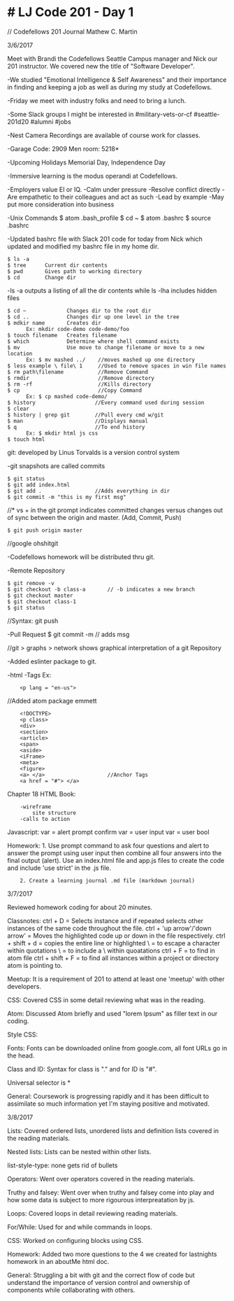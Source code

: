 
<h1># LJ Code 201 - Day 1</h1>
//
Codefellows 201 Journal
Mathew C. Martin

3/6/2017

Meet with Brandi the Codefellows Seattle Campus manager and Nick our 201 instructor. We covered new the title of "Software Developer".

-We studied "Emotional Intelligence & Self Awareness" and their importance in finding and keeping a job as well as during my study at Codefellows.

-Friday we meet with industry folks and need to bring a lunch.

-Some Slack groups I might be interested in #military-vets-or-cf  #seattle-201d20  #alumni  #jobs

-Nest Camera Recordings are available of course work for classes.

-Garage Code: 2909   Men room: 5218*

-Upcoming Holidays Memorial Day, Independence Day

-Immersive learning is the modus operandi at Codefellows.

-Employers value EI or IQ.
    -Calm under pressure
    -Resolve conflict directly
    -Are empathetic to their colleagues and act as such
    -Lead by example
    -May put more consideration into business

-Unix Commands
    $ atom .bash_profile
    $ cd ~
    $ atom .bashrc
    $ source .bashrc

-Updated bashrc file with Slack 201 code for today from Nick which updated and modified my bashrc file in my home dir.

    $ ls -a
    $ tree      Current dir contents
    $ pwd       Gives path to working directory
    $ cd        Change dir

-ls -a outputs a listing of all the dir contents while ls -lha includes hidden files

    $ cd ~             Changes dir to the root dir
    $ cd ..            Changes dir up one level in the tree
    $ mdkir name       Creates dir
          Ex: mkdir code-demo code-demo/foo
    $ touch filename   Creates filename
    $ which            Determine where shell command exists
    $ mv               Use move to change filename or move to a new location
          Ex: $ mv mashed ../    //moves mashed up one directory
    $ less example \ file\ 1     //Used to remove spaces in win file names
    $ rm path\filename           //Remove Command
    $ rmdir                      //Remove directory
    $ rm -rf                     //Kills directory
    $ cp                         //Copy Command
          Ex: $ cp mashed code-demo/
    $ history                   //Every command used during session
    $ clear
    $ history | grep git        //Pull every cmd w/git
    $ man                       //Displays manual
    $ q                         //To end history
          Ex: $ mkdir html js css
    $ touch html

git: developed by Linus Torvalds is a version control system

-git snapshots are called commits

    $ git status
    $ git add index.html
    $ git add .                 //Adds everything in dir
    $ git commit -m "this is my first msg"

//* vs + in the git prompt indicates committed changes versus changes out of sync between the origin and master. (Add, Commit, Push)

    $ git push origin master

//google ohshitgit

-Codefellows homework will be distributed thru git.

-Remote Repository

    $ git remove -v
    $ git checkout -b class-a       // -b indicates a new branch
    $ git checkout master
    $ git checkout class-1
    $ git status

//Syntax:  git push <origin> <repository>

-Pull Request
    $ git commit -m                 // adds msg

//git > graphs > network    shows graphical interpretation of a git Repository

-Added eslinter package to git.

-html
    -Tags <element>
        Ex: <p> </p>

        <p lang = "en-us">

//Added atom package emmett

        <!DOCTYPE>
        <p class>
        <div>
        <section>
        <article>
        <span>
        <aside>
        <iFrame>
        <meta>
        <figure>
        <a> </a>                    //Anchor Tags
        <a href = "#"> </a>

Chapter 18 HTML Book:

        -wireframe
            site structure
        -calls to action

Javascript:
        var =
        alert
        prompt
        confirm
        var = user input
        var = user bool

Homework:
        1. Use prompt command to ask four questions and alert to answer the prompt using user input then combine all four answers into the final output (alert). Use an index.html file and app.js files to create the code and include 'use strict' in the .js file.

        2. Create a learning journal .md file (markdown journal)

  3/7/2017

Reviewed homework coding for about 20 minutes.

Classnotes:
        ctrl + D = Selects instance and if repeated selects other instances of the same code throughout the file.
        ctrl + 'up arrow'/'down arrow' = Moves the highlighted code up or down in the file respectively.
        ctrl + shift + d = copies the entire line or highlighted
        \ = to escape a character within quotations
        \\ = to include a \ within quoatations
        ctrl + F = to find in atom file
        ctrl + shift + F = to find all instances within a project or directory atom is pointing to.

Meetup:
        It is a requirement of 201 to attend at least one 'meetup' with other developers.

CSS:
        Covered CSS in some detail reviewing what was in the reading.

Atom:
        Discussed Atom briefly and used "lorem Ipsum" as filler text in our coding.

Style CSS:
        <link rel = "stylesheet" href = "style.css"/>

Fonts:
        Fonts can be downloaded online from google.com, all font URLs go in the head.

Class and ID:
        Syntax for class is "." and for ID is "#".

Universal selector is *

General:
        Coursework is progressing rapidly and it has been difficult to assimilate so much information yet I'm staying positive and motivated.

3/8/2017

Lists:
        Covered ordered lists, unordered lists and definition lists covered in the reading materials.

Nested lists:
        Lists can be nested within other lists.

list-style-type: none    gets rid of bullets

Operators:
        Went over operators covered in the reading materials.

Truthy and falsey:
        Went over when truthy and falsey come into play and how some data is subject to more rigourous interpreatation by js.

Loops:
        Covered loops in detail reviewing reading materials.

For/While:
        Used for and while commands in loops.

CSS:
        Worked on configuring blocks using CSS.

Homework:
        Added two more questions to the 4 we created for lastnights homework in an aboutMe html doc.

General:
        Struggling a bit with git and the correct flow of code but understand the importance of version control and ownership of components while collaborating with others.
